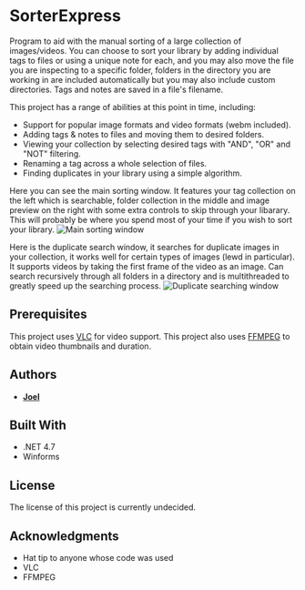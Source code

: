 # SorterExpress

Program to aid with the manual sorting of a large collection of images/videos. You can choose to sort your library by adding individual tags to files or using a unique note for each, and you may also move the file you are inspecting to a specific folder, folders in the directory you are working in are included automatically but you may also include custom directories.
Tags and notes are saved in a file's filename.

This project has a range of abilities at this point in time, including:
* Support for popular image formats and video formats (webm included).
* Adding tags & notes to files and moving them to desired folders.
* Viewing your collection by selecting desired tags with "AND", "OR" and "NOT" filtering.
* Renaming a tag across a whole selection of files.
* Finding duplicates in your library using a simple algorithm.

Here you can see the main sorting window. It features your tag collection on the left which is searchable, folder collection in the middle and image preview on the right with some extra controls to skip through your libarary. This will probably be where you spend most of your time if you wish to sort your library.
![Main sorting window](https://i.imgur.com/ieyN2iC.png)

Here is the duplicate search window, it searches for duplicate images in your collection, it works well for certain types of images (lewd in particular). It supports videos by taking the first frame of the video as an image. Can search recursively through all folders in a directory and is multithreaded to greatly speed up the searching process.
![Duplicate searching window](https://i.imgur.com/aZGtKIR.png)

## Prerequisites

This project uses [VLC](https://www.videolan.org/) for video support.
This project also uses [FFMPEG](https://www.ffmpeg.org/) to obtain video thumbnails and duration.

## Authors

* **[Joel](https://github.com/Issung)**

## Built With
* .NET 4.7
* Winforms

## License

The license of this project is currently undecided.

## Acknowledgments

* Hat tip to anyone whose code was used
* VLC
* FFMPEG
